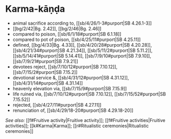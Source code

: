 # Karma-kāṇḍa

* animal sacrifice according to, [[sb/4/26/1-3#purport|SB 4.26.1-3]]
*  [[bg/2/42|Bg. 2.42]], [[bg/2/46|Bg. 2.46]]
* compared to poison, [[sb/6/1/18#purport|SB 6.1.18]]
* compared to pot of poison, [[sb/4/25/11#purport|SB 4.25.11]]
* defined, [[bg/4/33|Bg. 4.33]], [[sb/4/20/28#purport|SB 4.20.28]], [[sb/4/21/34#purport|SB 4.21.34]], [[sb/5/11/2#purport|SB 5.11.2]], [[sb/5/14/41#purport|SB 5.14.41]], [[sb/7/9/10#purport|SB 7.9.10]], [[sb/7/9/21#purport|SB 7.9.21]]
* devotees reject, [[sb/7/10/12#purport|SB 7.10.12]], [[sb/7/15/2#purport|SB 7.15.2]]
* devotional service &, [[sb/4/31/12#purport|SB 4.31.12]], [[sb/4/31/14#purport|SB 4.31.14]]
* heavenly elevation via, [[sb/7/15/9#purport|SB 7.15.9]]
* life ruined via, [[sb/7/10/12#purport|SB 7.10.12]], [[sb/7/15/52#purport|SB 7.15.52]]
* rejected, [[sb/4/27/11#purport|SB 4.27.11]]
* renunciation of, [[sb/4/29/18-20#purport|SB 4.29.18-20]]

*See also:* [[f#Fruitive activity|Fruitive activity]]; [[f#Fruitive activities|Fruitive activities]]; [[k#Karma|Karma]]; [[r#Ritualistic ceremonies|Ritualistic ceremonies]]
